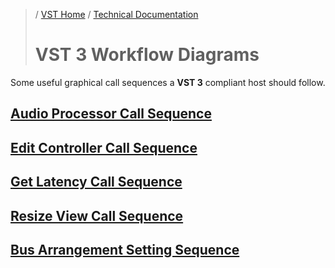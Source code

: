>/ [VST Home](/Index.md) / [Technical Documentation](../Index.md)
>
># VST 3 Workflow Diagrams

Some useful graphical call sequences a **VST 3** compliant host should follow.

## [Audio Processor Call Sequence](../Workflow+Diagrams/Audio+Processor+Call+Sequence.md)

## [Edit Controller Call Sequence](../Workflow+Diagrams/Edit+Controller+Call+Sequence.md)

## [Get Latency Call Sequence](../Workflow+Diagrams/Get+Latency+Call+Sequence.md)

## [Resize View Call Sequence](../Workflow+Diagrams/Resize+View+Call+Sequence.md)

## [Bus Arrangement Setting Sequence](../Workflow+Diagrams/Bus+Arrangement+Setting+Sequence.md)